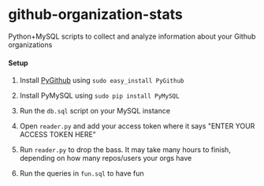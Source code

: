 github-organization-stats
=========================

Python+MySQL scripts to collect and analyze information about your Github organizations

#### Setup

1. Install [PyGithub](http://jacquev6.github.io/PyGithub/v1/introduction.html) using `sudo easy_install PyGithub`

2. Install PyMySQL using `sudo pip install PyMySQL`

3. Run the `db.sql` script on your MySQL instance

4. Open `reader.py` and add your access token where it says "ENTER YOUR ACCESS TOKEN HERE"

5. Run `reader.py` to drop the bass. It may take many hours to finish, depending on how many repos/users your orgs have

6. Run the queries in `fun.sql` to have fun